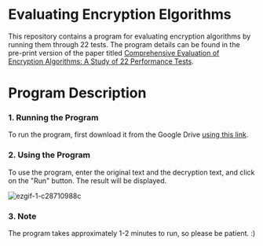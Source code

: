 # Evaluating Encryption Elgorithms
This repository contains a program for evaluating encryption algorithms by running them through 22 tests. The program details can be found in the pre-print version of the paper titled [Comprehensive Evaluation of Encryption Algorithms: A Study of 22 Performance Tests](https://github.com/AREEG94FAHAD/22test/blob/main/the_paper.pdf).

# Program Description

### 1. Running the Program
To run the program, first download it from the Google Drive [using this link](https://drive.google.com/file/d/1icI-ftp9BzGXkuoTDHydd3cFV9b6dsH0/view?usp=drive_link).

### 2. Using the Program
To use the program, enter the original text and the decryption text, and click on the "Run" button. The result will be displayed.

![ezgif-1-c28710988c](https://github.com/AREEG94FAHAD/22test/assets/30151596/7f4c2458-7009-47c4-8d88-fb7a78df0e18)

### 3. Note
The program takes approximately 1-2 minutes to run, so please be patient. :)

